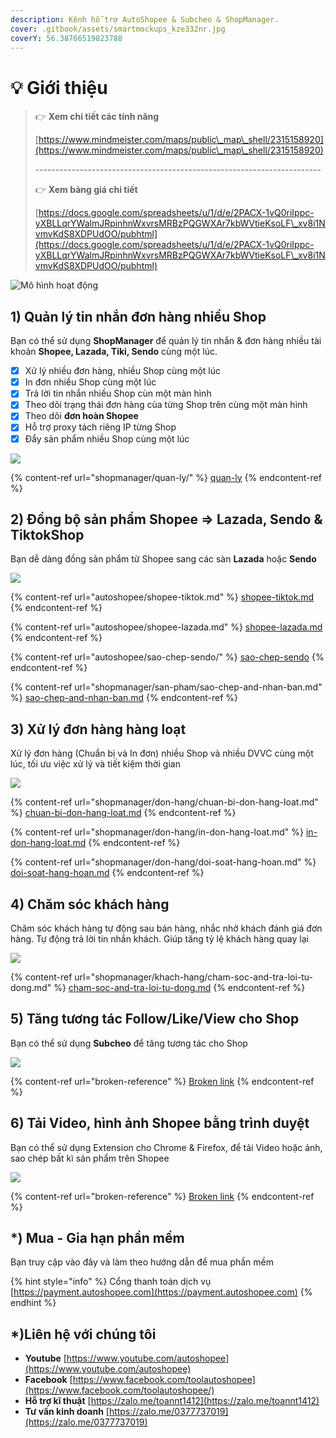 ```yaml
---
description: Kênh hỗ trợ AutoShopee & Subcheo & ShopManager.
cover: .gitbook/assets/smartmockups_kze332nr.jpg
coverY: 56.38766519823788
---
```


# 💡 Giới thiệu

> 👉 **Xem chi tiết các tính năng**
>
> [https://www.mindmeister.com/maps/public\_map\_shell/2315158920](https://www.mindmeister.com/maps/public\_map\_shell/2315158920)
>
> \-----------------------------------------------------------------------
>
> 👉 **Xem bảng giá chi tiết**
>
> [https://docs.google.com/spreadsheets/u/1/d/e/2PACX-1vQ0riIppc-yXBLLqrYWalmJRpinhnWxvrsMRBzPQGWXAr7kbWVtieKsoLF\_xv8i1NvmvKdS8XDPUdOO/pubhtml](https://docs.google.com/spreadsheets/u/1/d/e/2PACX-1vQ0riIppc-yXBLLqrYWalmJRpinhnWxvrsMRBzPQGWXAr7kbWVtieKsoLF\_xv8i1NvmvKdS8XDPUdOO/pubhtml)

![Mô hình hoạt động](<.gitbook/assets/image (187).png>)

## 1) Quản lý tin nhắn đơn hàng nhiều Shop

Bạn có thể sử dụng **ShopManager** để quản lý tin nhắn & đơn hàng nhiều tài khoản **Shopee, Lazada, Tiki, Sendo** cùng một lúc.

* [x] Xử lý nhiều đơn hàng, nhiều Shop cùng một lúc
* [x] In đơn nhiều Shop cùng một lúc
* [x] Trả lời tin nhắn nhiều Shop cùn một màn hình
* [x] Theo dõi trạng thái đơn hàng của từng Shop trên cùng một màn hình
* [x] Theo dõi **đơn hoàn Shopee**
* [x] Hỗ trợ proxy tách riêng IP từng Shop
* [x] Đẩy sản phẩm nhiều Shop cùng một lúc

![](.gitbook/assets/shop\_manager.jpg)

{% content-ref url="shopmanager/quan-ly/" %}
[quan-ly](shopmanager/quan-ly/)
{% endcontent-ref %}

## 2) Đồng bộ sản phẩm Shopee => Lazada, Sendo & TiktokShop

Bạn dễ dàng đồng sản phẩm từ Shopee sang các sàn **Lazada** hoặc **Sendo**

![](<.gitbook/assets/image (313).png>)

{% content-ref url="autoshopee/shopee-tiktok.md" %}
[shopee-tiktok.md](autoshopee/shopee-tiktok.md)
{% endcontent-ref %}

{% content-ref url="autoshopee/shopee-lazada.md" %}
[shopee-lazada.md](autoshopee/shopee-lazada.md)
{% endcontent-ref %}

{% content-ref url="autoshopee/sao-chep-sendo/" %}
[sao-chep-sendo](autoshopee/sao-chep-sendo/)
{% endcontent-ref %}

{% content-ref url="shopmanager/san-pham/sao-chep-and-nhan-ban.md" %}
[sao-chep-and-nhan-ban.md](shopmanager/san-pham/sao-chep-and-nhan-ban.md)
{% endcontent-ref %}

## 3) Xử lý đơn hàng hàng loạt

Xử lý đơn hàng (Chuẩn bị và In đơn) nhiều Shop và nhiều DVVC cùng một lúc, tối ưu việc xử lý và tiết kiệm thời gian

![](.gitbook/assets/automated-order-processing-manages-customer-retentions-and-relations.jpg)

{% content-ref url="shopmanager/don-hang/chuan-bi-don-hang-loat.md" %}
[chuan-bi-don-hang-loat.md](shopmanager/don-hang/chuan-bi-don-hang-loat.md)
{% endcontent-ref %}

{% content-ref url="shopmanager/don-hang/in-don-hang-loat.md" %}
[in-don-hang-loat.md](shopmanager/don-hang/in-don-hang-loat.md)
{% endcontent-ref %}

{% content-ref url="shopmanager/don-hang/doi-soat-hang-hoan.md" %}
[doi-soat-hang-hoan.md](shopmanager/don-hang/doi-soat-hang-hoan.md)
{% endcontent-ref %}

## 4) Chăm sóc khách hàng

Chăm sóc khách hàng tự động sau bán hàng, nhắc nhở khách đánh giá đơn hàng. Tự động trả lời tin nhắn khách. Giúp tăng tỷ lệ khách hàng quay lại

![](.gitbook/assets/customer.jpg)

{% content-ref url="shopmanager/khach-hang/cham-soc-and-tra-loi-tu-dong.md" %}
[cham-soc-and-tra-loi-tu-dong.md](shopmanager/khach-hang/cham-soc-and-tra-loi-tu-dong.md)
{% endcontent-ref %}

## 5) Tăng tương tác Follow/Like/View cho Shop

Bạn có thể sử dụng **Subcheo** để tăng tương tác cho Shop

![](.gitbook/assets/subcheo.jpg)

{% content-ref url="broken-reference" %}
[Broken link](broken-reference)
{% endcontent-ref %}

## 6) Tải Video, hình ảnh Shopee bằng trình duyệt

Bạn có thể sử dụng Extension cho Chrome & Firefox, để tải Video hoặc ảnh, sao chép bất kì sản phẩm trên Shopee

![](<.gitbook/assets/image (322).png>)

{% content-ref url="broken-reference" %}
[Broken link](broken-reference)
{% endcontent-ref %}

## \*) Mua - **G**ia hạn phần mềm

Bạn truy cập vào đây và làm theo hướng dẫn để mua phần mềm

{% hint style="info" %}
Cổng thanh toán dịch vụ [https://payment.autoshopee.com](https://payment.autoshopee.com)
{% endhint %}

## \*)Liên hệ với chúng tôi

* **Youtube** [https://www.youtube.com/autoshopee](https://www.youtube.com/autoshopee)
* **Facebook** [https://www.facebook.com/toolautoshopee](https://www.facebook.com/toolautoshopee/)
* **Hỗ trợ kĩ thuật** [https://zalo.me/toannt1412](https://zalo.me/toannt1412)
* **Tư vấn kinh doanh** [https://zalo.me/0377737019](https://zalo.me/0377737019)

